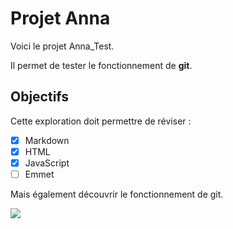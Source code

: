 # Projet Anna

Voici le projet Anna_Test.

Il permet de tester le fonctionnement de **git**.

## Objectifs

Cette exploration doit permettre de réviser :

- [x] Markdown
- [x] HTML
- [x] JavaScript
- [ ] Emmet

Mais également découvrir le fonctionnement de git.

![](https://www.01gifs.com/smileys/reflexion/1.gif)
